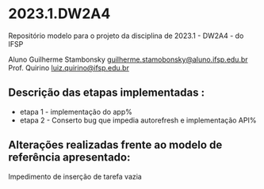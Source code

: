 # 2023.1.DW2A4
Repositório modelo para o projeto da disciplina de 2023.1 - DW2A4 - do IFSP 

Aluno Guilherme Stambonsky  <guilherme.stamobonsky@aluno.ifsp.edu.br>  \
Prof. Quirino         <luiz.quirino@ifsp.edu.br>

## Descrição das etapas implementadas :
- etapa 1 - implementação do app%
- etapa 2 - Conserto bug que impedia autorefresh e implementação API%

## Alterações realizadas frente ao modelo de referência apresentado:
Impedimento de inserção de tarefa vazia
